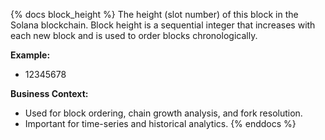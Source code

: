 {% docs block_height %}
The height (slot number) of this block in the Solana blockchain. Block height is a sequential integer that increases with each new block and is used to order blocks chronologically.

**Example:**
- 12345678

**Business Context:**
- Used for block ordering, chain growth analysis, and fork resolution.
- Important for time-series and historical analytics.
{% enddocs %} 